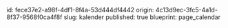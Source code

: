id: fece37e2-a98f-4df1-8f4a-53d444df4442
origin: 4c13d9ec-3fc5-4a1d-8f37-9568f0ca4f8f
slug: kalender
published: true
blueprint: page_calendar
